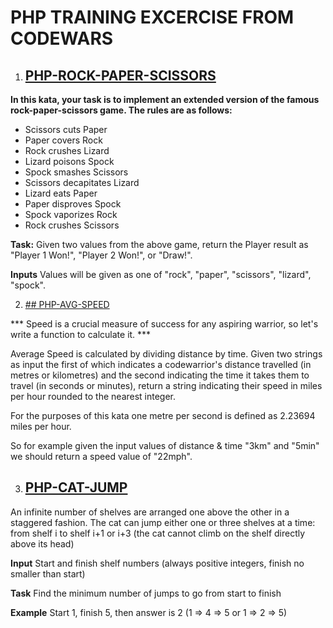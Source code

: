 # PHP TRAINING EXCERCISE FROM CODEWARS

1. ## [PHP-ROCK-PAPER-SCISSORS](php-rock-paper/index.php)

**In this kata, your task is to implement an extended version of the famous rock-paper-scissors game. The rules are as follows:**

- Scissors cuts Paper
- Paper covers Rock
- Rock crushes Lizard
- Lizard poisons Spock
- Spock smashes Scissors
- Scissors decapitates Lizard
- Lizard eats Paper
- Paper disproves Spock
- Spock vaporizes Rock
- Rock crushes Scissors

**Task:**
Given two values from the above game, return the Player result as "Player 1 Won!", "Player 2 Won!", or "Draw!".

**Inputs**
Values will be given as one of "rock", "paper", "scissors", "lizard", "spock".

2. [## PHP-AVG-SPEED](php-avg-speed/index.php)

*** Speed is a crucial measure of success for any aspiring warrior, so let's write a function to calculate it. ***

Average Speed is calculated by dividing distance by time. Given two strings as input the first of which indicates a codewarrior's distance travelled (in metres or kilometres) and the second indicating the time it takes them to travel (in seconds or minutes), return a string indicating their speed in miles per hour rounded to the nearest integer.

For the purposes of this kata one metre per second is defined as 2.23694 miles per hour.

So for example given the input values of distance & time "3km" and "5min" we should return a speed value of "22mph".

3. ## [PHP-CAT-JUMP](php-cat-jump/index.php)

An infinite number of shelves are arranged one above the other in a staggered fashion.
The cat can jump either one or three shelves at a time: from shelf i to shelf i+1 or i+3 (the cat cannot climb on the shelf directly above its head)

**Input**
Start and finish shelf numbers (always positive integers, finish no smaller than start)

**Task**
Find the minimum number of jumps to go from start to finish

**Example**
Start 1, finish 5, then answer is 2 (1 => 4 => 5 or 1 => 2 => 5)

